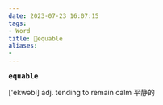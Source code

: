 ```yaml
---
date: 2023-07-23 16:07:15
tags: 
- Word
title: 📖equable
aliases: 
- 
---
```


<pre><strong>equable</strong></pre>
['ekwəbl]
adj. tending to remain calm 平静的
